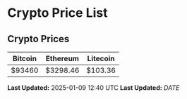 # Crypto Price List

## Crypto Prices
| Bitcoin | Ethereum | Litecoin |
| ------- | -------- | -------- |
| $93460 | $3298.46 | $103.36 |
**Last Updated:** 2025-01-09 12:40 UTC
**Last Updated:** $DATE$
